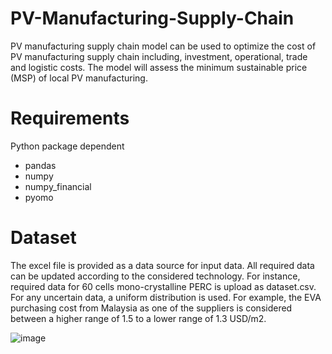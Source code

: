 # PV-Manufacturing-Supply-Chain
PV manufacturing supply chain model can be used to optimize the cost of PV manufacturing supply chain including, investment, operational, trade and logistic costs. The model will assess the minimum sustainable price (MSP) of local PV manufacturing.  

# Requirements
Python package dependent
  - pandas
  - numpy
  - numpy_financial
  - pyomo

# Dataset
The excel file is provided as a data source for input data. All required data can be updated according to the considered technology. For instance, required data for 60 cells mono-crystalline PERC is upload as dataset.csv. For any uncertain data, a uniform distribution is used. For example, the EVA purchasing cost from Malaysia as one of the suppliers is considered between a higher range of 1.5 to a lower range of 1.3 USD/m2. 

![image](https://user-images.githubusercontent.com/82478949/127791053-afe02c1a-809f-4fdd-aac7-3fb27bbd1e4c.png)

